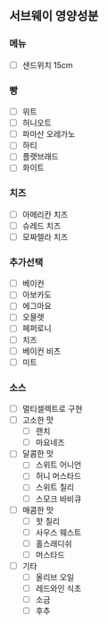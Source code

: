 ## 서브웨이 영양성분

### 메뉴

- [ ] 샌드위치 15cm

### 빵

- [ ] 위트
- [ ] 허니오트
- [ ] 파마산 오레가노
- [ ] 하티
- [ ] 플랫브래드
- [ ] 화이트

### 치즈

- [ ] 아메리칸 치즈
- [ ] 슈레드 치즈
- [ ] 모짜렐라 치즈

### 추가선택

- [ ] 베이컨
- [ ] 아보카도
- [ ] 에그마요
- [ ] 오믈렛
- [ ] 페퍼로니
- [ ] 치즈
- [ ] 베이컨 비츠
- [ ] 미트

### 소스

- [ ] 멀티셀렉트로 구현
- [ ] 고소한 맛
  - [ ] 랜치
  - [ ] 마요네즈
- [ ] 달콤한 맛
  - [ ] 스위트 어니언
  - [ ] 허니 머스타드
  - [ ] 스위트 칠리
  - [ ] 스모크 바비큐
- [ ] 매콤한 맛
  - [ ] 핫 칠리
  - [ ] 사우스 웨스트
  - [ ] 홀스래디쉬
  - [ ] 머스타드
- [ ] 기타
  - [ ] 올리브 오일
  - [ ] 레드와인 식초
  - [ ] 소금
  - [ ] 후추
